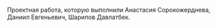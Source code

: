 Проектная работа, которую выполнили Анастасия Сорокожерднева, Даниил Евгеньевич, Шарипов Давлатбек.
